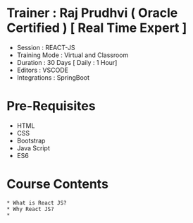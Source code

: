 # Trainer : Raj Prudhvi ( Oracle Certified ) [ Real Time Expert ]
* Session : REACT-JS
* Training Mode : Virtual and Classroom
* Duration : 30 Days [ Daily : 1 Hour]  
* Editors : VSCODE
* Integrations : SpringBoot

# Pre-Requisites
 * HTML
 * CSS
 * Bootstrap
 * Java Script
 * ES6


# Course Contents
    * What is React JS?
    * Why React JS?
    * 
